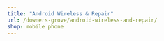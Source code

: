 ```yaml
---
title: "Android Wireless & Repair"
url: /downers-grove/android-wireless-and-repair/
shop: mobile phone
---
```

